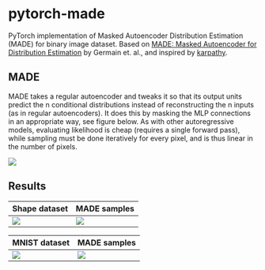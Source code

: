# pytorch-made

PyTorch implementation of Masked Autoencoder Distribution Estimation (MADE) for binary image dataset. 
Based on [MADE: Masked Autoencoder for Distribution Estimation](https://arxiv.org/abs/1502.03509) by Germain et. al., and inspired by [karpathy](https://github.com/karpathy/pytorch-made).

## MADE

MADE takes a regular autoencoder and tweaks it so that its output units predict the n conditional distributions instead of reconstructing the n inputs (as in regular autoencoders). It does this by masking the MLP connections in an appropriate way, see figure below. As with other autoregressive models, evaluating likelihood is cheap (requires a single forward pass), while sampling must be done iteratively for every pixel, and is thus linear in the number of pixels. 


![](https://i.imgur.com/Eq9A8Hz.png)

## Results
Shape dataset | MADE samples| 
:--- | :---
![](https://i.imgur.com/4iU3eDY.png) | ![](https://i.imgur.com/x7tZ3H2.png)

MNIST dataset | MADE samples| 
:--- | :---
![](https://i.imgur.com/mlO1TuB.png) | ![](https://i.imgur.com/d9kQWV7.png)
